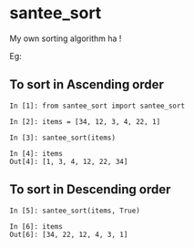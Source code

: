 # santee_sort
My own sorting algorithm ha !

Eg:
## To sort in Ascending order

```
In [1]: from santee_sort import santee_sort

In [2]: items = [34, 12, 3, 4, 22, 1]

In [3]: santee_sort(items)

In [4]: items
Out[4]: [1, 3, 4, 12, 22, 34]
```

## To sort in Descending order

```
In [5]: santee_sort(items, True)

In [6]: items
Out[6]: [34, 22, 12, 4, 3, 1]

```
